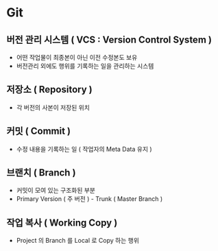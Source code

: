 # Git

## 버전 관리 시스템 ( VCS : Version Control System )
- 어떤 작업물이 최종본이 아닌 이전 수정본도 보유
- 버전관리 외에도 행위를 기록하는 일을 관리하는 시스템

## 저장소 ( Repository )
- 각 버전의 사본이 저장된 위치

## 커밋 ( Commit )
- 수정 내용을 기록하는 일 ( 작업자의 Meta Data 유지 )

## 브랜치 ( Branch )
- 커밋이 모여 있는 구조화된 부분
- Primary Version ( 주 버전 ) - Trunk ( Master Branch )

## 작업 복사 ( Working Copy )
- Project 의 Branch 를 Local 로 Copy 하는 행위
